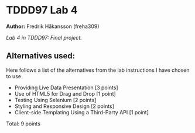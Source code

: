 # TDDD97 Lab 4
**Author:** Fredrik Håkansson (freha309)


*Lab 4 in TDDD97: Final project.*

## Alternatives used:
Here follows a list of the alternatives from the lab instructions I have chosen to use
* Providing Live Data Presentation [3 points]
* Use of HTML5 for Drag and Drop [1 point]
* Testing Using Selenium [2 points]
* Styling and Responsive Design [2 points]
* Client-side Templating Using a Third-Party API [1 point]

Total: 9 points